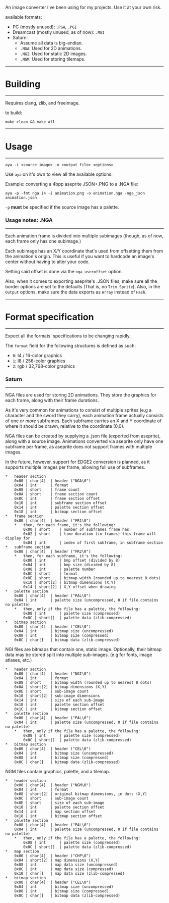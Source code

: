An image converter i've been using for my projects. Use it at your own risk.

available formats:

-	PC (mostly unused): `.PGA`, `.PGI`
-	Dreamcast (mostly unused, as of now): `.MGI`
-	Saturn:
	*	Assume all data is big-endian.
	*	`.NGA`: Used for 2D animations.
	*	`.NGI`: Used for static 2D images.
	*	`.NGM`: Used for storing tilemaps.

---
# Building
---

Requires clang, zlib, and freeimage.

to build:

```
make clean && make all
```

---
# Usage
---

```
aya -i <source image> -o <output file> <options>
```

Use `aya` on it's own to view all the available options.

Example: converting a 4bpp aseprite JSON+.PNG to a .NGA file:

```
aya -p -fmt nga i4 -i animation.png -o animation.nga -nga_json animation.json
```

`-p` **must** be specified if the source image has a palette.

### Usage notes: .NGA
---

Each animation frame is divided into multiple subimages (though, as of now,
each frame only has one subimage.)

Each subimage has an X/Y coordinate that's used from offsetting them from the
animation's origin. This is useful if you want to hardcode an image's center
without having to alter your code.

Setting said offset is done via the `nga_useroffset` option.

Also, when it comes to exporting aseprite's .JSON files, make sure all the border
options are set to the defaults (That is, no `Trim Sprite`). Also, in the
`Output` options, make sure the data exports as `Array` instead of `Hash`.

---
# Format specification
---

Expect all the formats' specifications to be changing rapidly.

The `format` field for the following structures is defined as such:

-	`0`: I4 / 16-color graphics
-	`1`: I8 / 256-color graphics
-	`2`: rgb / 32,768-color graphics

### Saturn
---

NGA files are used for storing 2D animations. They store the graphics for each
frame, along with their frame durations.

As it's very common for animations to consist of multiple sprites (e.g a
character and the sword they carry), each animation frame actually consists of
one *or more* subframes. Each subframe carries an X and Y coordinate of where
it should be drawn, relative to the coordinate (0,0).

NGA files can be created by supplying a .json file (exported from aseprite),
along with a source image. Animations converted via aseprite only have one
subframe per frame, as aseprite does not support frames with multiple images.

In the future, however, support for EDGE2 conversion is planned, as it supports
multiple images per frame, allowing full use of subframes.

```
*	header section
	0x00 | char[4]  | header ("NGA\0")
	0x04 | int      | format
	0x08 | short    | frame count
	0x0A | short    | frame section count
	0x0C | int      | frame section offset
	0x10 | int      | subframe section offset
	0x14 | int      | palette section offset
	0x18 | int      | bitmap section offset
*	frame section
	0x00 | char[4]  | header ("FR1\0")
	*	then, for each frame, it's the following:
		0x00 | short    | number of subframes frame has
		0x02 | short    | time duration (in frames) this frame will display for
		0x04 | int      | index of first subframe, in subframe section	
*	subframe section
	0x00 | char[4]  | header ("FR2\0")
	*	then, for each subframe, it's the following:
		0x00 | int      | bmp offset (divided by 8)
		0x04 | int      | bmp size (divided by 8)
		0x08 | int      | palette number
		0x0C | short    | format
		0x0E | short    | bitmap width (rounded up to nearest 8 dots)
		0x10 | short[2] | bitmap dimensions (X,Y)
		0x14 | short[2] | X,Y offset when drawing
*	palette section
	0x00 | char[4]  | header ("PAL\0")
	0x04 | int      | palette size (uncompressed, 0 if file contains no palette)
	*	then, only if the file has a palette, the following:
		0x08 | int      | palette size (compressed)
		0x0C | short[]  | palette data (zlib-compressed)
*	bitmap section
	0x00 | char[4]  | header ("CEL\0")
	0x04 | int      | bitmap size (uncompressed)
	0x08 | int      | bitmap size (compressed)
	0x0C | char[]   | bitmap data (zlib-compressed)
```

NGI files are bitmaps that contain one, static image. Optionally,
their bitmap data may be stored split into multiple sub-images. (e.g for fonts,
image atlases, etc.)

```
*	header section
	0x00 | char[4]  | header ("NGI\0")
	0x04 | int      | format
	0x08 | short    | bitmap width (rounded up to nearest 8 dots)
	0x0A | short[2] | bitmap dimensions (X,Y)
	0x0E | short    | sub-image count
	0x10 | short[2] | sub-image dimensions
	0x14 | int      | size of each sub-image
	0x18 | int      | palette section offset
	0x1C | int      | bitmap section offset
*	palette section
	0x00 | char[4]  | header ("PAL\0")
	0x04 | int      | palette size (uncompressed, 0 if file contains no palette)
	*	then, only if the file has a palette, the following:
		0x08 | int      | palette size (compressed)
		0x0C | short[]  | palette data (zlib-compressed)
*	bitmap section
	0x00 | char[4]  | header ("CEL\0")
	0x04 | int      | bitmap size (uncompressed)
	0x08 | int      | bitmap size (compressed)
	0x0C | char[]   | bitmap data (zlib-compressed)
```

NGM files contain graphics, palette, and a tilemap.

```
*	header section
	0x00 | char[4]  | header ("NGM\0")
	0x04 | int      | format
	0x08 | short[2] | original bitmap dimensions, in dots (X,Y)
	0x0C | short    | sub-image count
	0x0E | short    | size of each sub-image
	0x10 | int      | palette section offset
	0x14 | int      | map section offset
	0x18 | int      | bitmap section offset
*	palette section
	0x00 | char[4]  | header ("PAL\0")
	0x04 | int      | palette size (uncompressed, 0 if file contains no palette)
	*	then, only if the file has a palette, the following:
		0x08 | int      | palette size (compressed)
		0x0C | short[]  | palette data (zlib-compressed)
*	map section
	0x00 | char[4]  | header ("CHP\0")
	0x04 | short[2] | map dimensions (X,Y)
	0x08 | int      | map data size (uncompressed)
	0x0C | int      | map data size (compressed)
	0x10 | char[]   | map data size (zlib-compressed)
*	bitmap section
	0x00 | char[4]  | header ("CEL\0")
	0x04 | int      | bitmap size (uncompressed)
	0x08 | int      | bitmap size (compressed)
	0x0C | char[]   | bitmap data (zlib-compressed)
```
